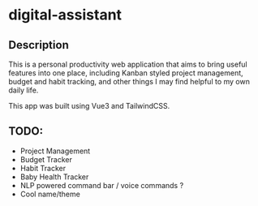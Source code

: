 # digital-assistant

## Description
This is a personal productivity web application that aims to bring useful features into one place, including Kanban styled project management, budget and habit tracking, and other things I may find helpful to my own daily life.

This app was built using Vue3 and TailwindCSS.

## TODO:
 - Project Management
 - Budget Tracker
 - Habit Tracker
 - Baby Health Tracker
 - NLP powered command bar / voice commands ?
 - Cool name/theme
